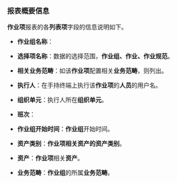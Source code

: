 ### 报表概要信息
**作业项**报表的各**列表项**字段的信息说明如下。

* **作业组名称**：

* **选择项名称**：数据的选择范围，**作业组、作业、作业规范**。 

* **相关业务范畴**：如该**作业项**配置相关**业务范畴**，则列出。

* **执行人**：在手持终端上执行该**作业项**的**人员**的用户名。 

* **组织单元**：执行人所在**组织单元**。 

* **班次**：

* **作业组开始时间**：**作业组**开始时间。

* **资产类别**：**作业项相关资产的资产类别**。

* **资产**：**作业项**相关**资产**。

* **业务范畴**：**作业组**的所属**业务范畴**。